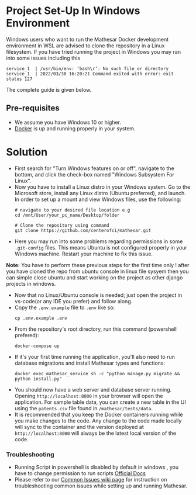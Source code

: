 # Project Set-Up In Windows Environment
Windows users who want to run the Mathesar Docker development environment in WSL are advised to clone the repository in a Linux filesystem. 
If you have tried running the project in Windows you may ran into some issues including this 
```
service_1  | /usr/bin/env: ‘bash\r’: No such file or directory
service_1  | 2022/03/30 16:20:21 Command exited with error: exit status 127
```
The complete guide is given below.
## Pre-requisites
- We assume you have Windows 10 or higher.
- [Docker](https://docs.docker.com/get-docker/) is up and running properly in your system.

# Solution 
- First search for "Turn Windows features on or off", navigate to the bottom, and click the check-box named "Windows Subsystem For Linux".
- Now you have to install a Linux distro in your Windows system. Go to the Microsoft store, install any Linux distro (Ubuntu preferred), and launch. In order to set up a mount and view Windows files, use the following:
  ```
  # navigate to your desired file location e.g 
  cd /mnt/User/your_pc_name/Desktop/folder
   
  # Clone the repository using command
  git clone https://github.com/centerofci/mathesar.git
  ```
- Here you may run into some problems regarding permissions in some `.git-config` files. This means Ubuntu is not configured properly in your Windows machine. Restart your machine to fix this issue.

**Note:** You have to perform these previous steps for the first time only ! after you have cloned the repo from ubuntu console in linux file sysyem then you can  simple close ubuntu and start working on the project as other django projects in windows.

- Now that no Linux/Ubuntu console is needed; just open the project in vs-code(or any IDE you prefer) and follow along.
- Copy the `.env.example` file to `.env` like so:
  ```
  cp .env.example .env
  ```
- From the repository's root directory, run this command (powershell prefered):
  ```
  docker-compose up
  ```
- If it's your first time running the application, you'll also need to run database migrations and install Mathesar types and functions:
  ```
  docker exec mathesar_service sh -c "python manage.py migrate && python install.py"
  ```
- You should now have a web server and database server running. Opening `http://localhost:8000` in your browser will open the application. For sample table data, you can create a new table in the UI using the `patents.csv` file found in `/mathesar/tests/data`. 
- It is recommended that you keep the Docker containers running while you make changes to the code. Any change to the code made locally will sync to the container and the version deployed at `http://localhost:8000` will always be the latest local version of the code.

### Troubleshooting
- Running Script in powershell is disabled by default in windows , you have to change permission to run scripts  [Official Docs ](https://docs.microsoft.com/en-us/powershell/module/microsoft.powershell.security/set-executionpolicy?view=powershell-7.2) 
- Please refer to our [Common Issues wiki page](https://wiki.mathesar.org/engineering/common-issues) for instruction on troubleshooting common issues while setting up and running Mathesar.



